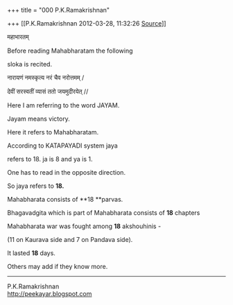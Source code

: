 +++
title = "000 P.K.Ramakrishnan"

+++
[[P.K.Ramakrishnan	2012-03-28, 11:32:26 [Source](https://groups.google.com/g/samskrita/c/PZJfowAtU4c)]]



  

महाभारतम्



Before reading Mahabharatam the following

sloka is recited.



नारायणं नमस्कृत्य नरं चैव नरोत्तमम् /

देवीं सरस्वतीं व्यासं ततो जयमुदीरयेत् //



Here I am referring to the word JAYAM.

Jayam means victory.

Here it refers to Mahabharatam.



According to KATAPAYADI system jaya

refers to 18. ja is 8 and ya is 1.

One has to read in the opposite direction.

So jaya refers to **18.**



Mahabharata consists of **18 **parvas.

Bhagavadgita which is part of Mahabharata consists of **18** chapters

Mahabharata war was fought among **18** akshouhinis -

(11 on Kaurava side and 7 on Pandava side).

It lasted **18** days.



Others may add if they know more.

  

  

-----------------------------------  
P.K.Ramakrishnan  
<http://peekayar.blogspot.com>


